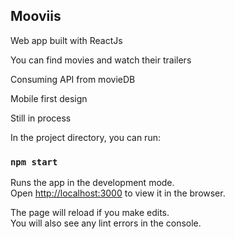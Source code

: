 ## Mooviis

Web app built with ReactJs

You can find movies and watch their trailers

Consuming API from movieDB

Mobile first design

Still in process

In the project directory, you can run:

### `npm start`

Runs the app in the development mode.\
Open [http://localhost:3000](http://localhost:3000) to view it in the browser.

The page will reload if you make edits.\
You will also see any lint errors in the console.
